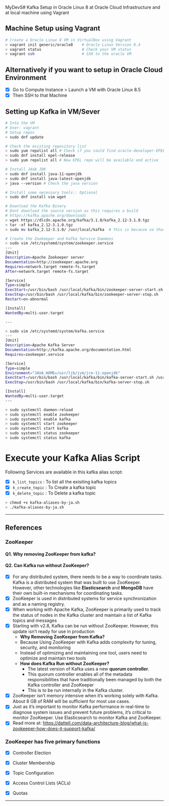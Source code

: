 MyDevS# Kafka Setup in Oracle Linux 8 at Oracle Cloud Infrastructure and at local machine using Vagrant
## Machine Setup using Vagrant
```bash
# Create a Oracle Linux 8 VM in VirtualBox using Vagrant
> vagrant init generic/oracle8    # Oracle Linux Version 8.4
> vagrant status                  # Check your VM status
> vagrant ssh                     # SSH to the oracle VM
```

## Alternatively if you want to setup in Oracle Cloud Environment
- [x] Go to Compute Instance > Launch a VM with Oracle Linux 8.5
- [x] Then SSH to that Machine

## Setting up Kafka in VM/Sever
```bash
# Into the VM
# User: vagrant
# Setup repos
> sudo dnf update

# Check the existing repository list
> sudo yum repolist all # Check if you could find oracle-developer-EPEL repo. If no, then you have to install the EPEL repo
> sudo dnf install epel-release
> sudo yum repolist all # Now EPEL repo will be available and active

# Install JAVA JDK
> sudo dnf install java-11-openjdk
> sudo dnf install java-latest-openjdk
> java --version # Check the java version

# Install some necessary tools:: Optional
> sudo dnf install vim wget

# Download the Kafka Binary
# Dont download the source version as this requires a build
# https://kafka.apache.org/downloads
> wget https://dlcdn.apache.org/kafka/3.1.0/kafka_2.12-3.1.0.tgz
> tar -xf kafka_2.12-3.1.0.tgz
> sudo mv kafka_2.12-3.1.0/ /usr/local/kafka  # this is because so that you dont accidentally delete kafka

# Create the Zookeeper and Kafka Service Daemons
> sudo vim /etc/systemd/system/zookeeper.service
---
[Unit]
Description=Apache Zookeeper server
Documentation=http://zookeeper.apache.org
Requires=network.target remote-fs.target
After=network.target remote-fs.target

[Service]
Type=simple
ExecStart=/usr/bin/bash /usr/local/kafka/bin/zookeeper-server-start.sh /usr/local/kafka/config/zookeeper.properties
ExecStop=/usr/bin/bash /usr/local/kafka/bin/zookeeper-server-stop.sh
Restart=on-abnormal

[Install]
WantedBy=multi-user.target

---

> sudo vim /etc/systemd/system/kafka.service
---
[Unit]
Description=Apache Kafka Server
Documentation=http://kafka.apache.org/documentation.html
Requires=zookeeper.service

[Service]
Type=simple
Environment="JAVA_HOME=/usr/lib/jvm/jre-11-openjdk"
ExecStart=/usr/bin/bash /usr/local/kafka/bin/kafka-server-start.sh /usr/local/kafka/config/server.properties
ExecStop=/usr/bin/bash /usr/local/kafka/bin/kafka-server-stop.sh

[Install]
WantedBy=multi-user.target
---

> sudo systemctl daemon-reload
> sudo systemctl enable zookeeper
> sudo systemctl enable kafka
> sudo systemctl start zookeeper
> sudo systemctl start kafka
> sudo systemctl status zookeeper
> sudo systemctl status kafka
```

# Execute your Kafka Alias Script
Following Services are available in this kafka alias script:
- [x] `k_list_topics`  : To list all the exisiting kafka topics
- [x] `k_create_topic` : To Create a kafka topic
- [x] `k_delete_topic` : To Delete a kafka topic
```bash
> chmod +x kafka-aliases-by-ja.sh
> ./kafka-aliases-by-ja.sh
```


---
## References
### ZooKeeper
#### Q1. Why removing ZooKeeper from kafka?
#### Q2. Can Kafka run without ZooKeeper?
- [x] For any distributed system, there needs to be a way to coordinate tasks.  Kafka is a distributed system that was built to use ZooKeeper.  
However, other technologies like **Elasticsearch** and **MongoDB** have their own built-in mechanisms for coordinating tasks.
- [x] ZooKeeper is used in distributed systems for service synchronization and as a naming registry.  
- [x] When working with Apache Kafka, ZooKeeper is primarily used to track the status of nodes in the Kafka cluster and maintain a list of Kafka topics and messages
- [x] Starting with v2.8, Kafka can be run without ZooKeeper. However, this update isn’t ready for use in production
  - **Why Removing ZooKeeper from Kafka?**
  - Because Using ZooKeeper with Kafka adds complexity for tuning, security, and monitoring
  - Instead of optimizing and maintaining one tool, users need to optimize and maintain two tools
  - **How does Kafka Run without ZooKeeper?**
    - The latest version of Kafka uses a new **quorum controller**.  
    - This quorum controller enables all of the metadata responsibilities that have traditionally been managed by both the Kafka controller and ZooKeeper 
    - This is to be run internally in the Kafka cluster.
- [x] ZooKeeper isn’t memory intensive when it’s working solely with Kafka.  About 8 GB of RAM will be sufficient for most use cases.
- [x] Just as it’s important to monitor Kafka performance in real-time to diagnose system issues and prevent future problems, it’s critical to monitor ZooKeeper.
Use Elasticsearch to monitor Kafka and ZooKeeper. 
- [x] Read more at: https://dattell.com/data-architecture-blog/what-is-zookeeper-how-does-it-support-kafka/

### ZooKeeper has five primary functions
- [x] Controller Election
- [x] Cluster Membership
- [x] Topic Configuration
- [x] Access Control Lists (ACLs)
- [x] Quotas 


---
